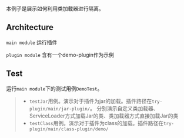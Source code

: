 本例子是展示如何利用类加载器进行隔离。

## Architecture
`main module`
运行插件

`plugin module`
含有一个demo-plugin作为示例


## Test
运行`main module`下的测试用例`DemoTest`。
>- `testJar`用例。演示对于插件为jar的加载。插件路径在`try-plugin/main/jar-plugin/`。
分别演示自定义类加载器、ServiceLoader方式加载Jar的类、类加载器方式直接加载Jar的类
>- `testClass`用例。演示对于插件为class的加载。插件路径在`try-plugin/main/class-plugin/demo/`